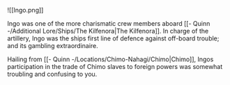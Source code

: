 ![[Ingo.png]]

Ingo was one of the more charismatic crew members aboard [[- Quinn -/Additional Lore/Ships/The Kilfenora|The Kilfenora]]. In charge of the artillery, Ingo was the ships first line of defence against off-board trouble; and its gambling extraordinaire. 

Hailing from [[- Quinn -/Locations/Chimo-Nahagi/Chimo|Chimo]], Ingos participation in the trade of Chimo slaves to foreign powers was somewhat troubling and confusing to you.